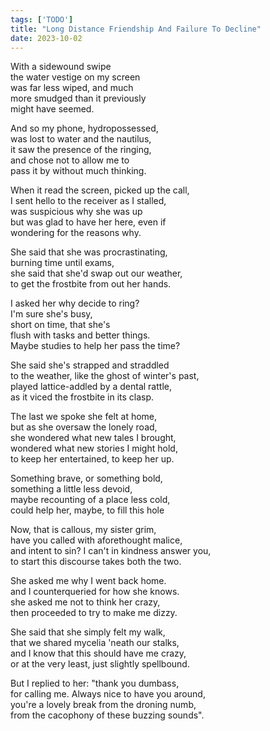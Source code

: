 ```yaml
---
tags: ['TODO']
title: "Long Distance Friendship And Failure To Decline"
date: 2023-10-02
---
```


With a sidewound swipe  
the water vestige on my screen  
was far less wiped, and much  
more smudged than it previously  
might have seemed.

And so my phone, hydropossessed,  
was lost to water and the nautilus,  
it saw the presence of the ringing,  
and chose not to allow me to  
pass it by without much thinking.

When it read the screen, picked up the call,  
I sent hello to the receiver as I stalled,  
was suspicious why she was up  
but was glad to have her here, even if  
wondering for the reasons why.

She said that she was procrastinating,  
burning time until exams,  
she said that she'd swap out our weather,  
to get the frostbite from out her hands.

I asked her why decide to ring?  
I'm sure she's busy,  
short on time, that she's  
flush with tasks and better things.  
Maybe studies to help her pass the time?

She said she's strapped and straddled  
to the weather, like the ghost of winter's past,  
played lattice-addled by a dental rattle,  
as it viced the frostbite in its clasp.

The last we spoke she felt at home,  
but as she oversaw the lonely road,  
she wondered what new tales I brought,  
wondered what new stories I might hold,  
to keep her entertained, to keep her up.

Something brave, or something bold,  
something a little less devoid,  
maybe recounting of a place less cold,  
could help her, maybe, to fill this hole

Now, that is callous, my sister grim,  
have you called with aforethought malice,  
and intent to sin? I can't in kindness answer you,  
to start this discourse takes both the two.

She asked me why I went back home.  
and I counterqueried for how she knows.  
she asked me not to think her crazy,  
then proceeded to try to make me dizzy.

She said that she simply felt my walk,  
that we shared mycelia 'neath our stalks,  
and I know that this should have me crazy,  
or at the very least, just slightly spellbound.

But I replied to her: "thank you dumbass,  
for calling me. Always nice to have you around,  
you're a lovely break from the droning numb,  
from the cacophony of these buzzing sounds".
